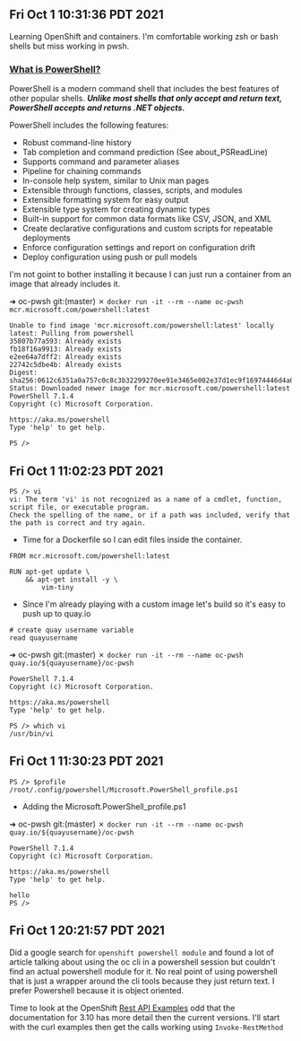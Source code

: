 ## Fri Oct  1 10:31:36 PDT 2021
Learning OpenShift and containers. I'm comfortable working zsh or bash shells but miss working in pwsh. 

### [What is PowerShell?](https://docs.microsoft.com/en-us/powershell/scripting/overview?view=powershell-7.1)
PowerShell is a modern command shell that includes the best features of other popular shells. ***Unlike most shells that only accept and return text, PowerShell accepts and returns .NET objects.*** 

PowerShell includes the following features:
- Robust command-line history
- Tab completion and command prediction (See about_PSReadLine)
- Supports command and parameter aliases
- Pipeline for chaining commands
- In-console help system, similar to Unix man pages
- Extensible through functions, classes, scripts, and modules
- Extensible formatting system for easy output
- Extensible type system for creating dynamic types
- Built-in support for common data formats like CSV, JSON, and XML
- Create declarative configurations and custom scripts for repeatable deployments
- Enforce configuration settings and report on configuration drift
- Deploy configuration using push or pull models

I'm not goint to bother installing it because I can just run a container from an image that already includes it.

➜  oc-pwsh git:(master) ✗ `docker run -it --rm --name oc-pwsh mcr.microsoft.com/powershell:latest`
```
Unable to find image 'mcr.microsoft.com/powershell:latest' locally
latest: Pulling from powershell
35807b77a593: Already exists 
fb18f16a9913: Already exists 
e2ee64a7dff2: Already exists 
22742c5dbe4b: Already exists 
Digest: sha256:0612c6351a0a757c0c8c3b32299270ee91e3465e002e37d1ec9f16974446d4a0
Status: Downloaded newer image for mcr.microsoft.com/powershell:latest
PowerShell 7.1.4
Copyright (c) Microsoft Corporation.

https://aka.ms/powershell
Type 'help' to get help.

PS /> 
```
## Fri Oct 1 11:02:23 PDT 2021
```
PS /> vi
vi: The term 'vi' is not recognized as a name of a cmdlet, function, script file, or executable program.
Check the spelling of the name, or if a path was included, verify that the path is correct and try again.
```
- Time for a Dockerfile so I can edit files inside the container.
```
FROM mcr.microsoft.com/powershell:latest

RUN apt-get update \
    && apt-get install -y \
        vim-tiny
```

- Since I'm already playing with a custom image let's build so it's easy to push up to quay.io

```
# create quay username variable
read quayusername
```

➜  oc-pwsh git:(master) ✗ `docker run -it --rm --name oc-pwsh quay.io/${quayusername}/oc-pwsh`
```
PowerShell 7.1.4
Copyright (c) Microsoft Corporation.

https://aka.ms/powershell
Type 'help' to get help.

PS /> which vi
/usr/bin/vi
```
## Fri Oct 1 11:30:23 PDT 2021
```
PS /> $profile
/root/.config/powershell/Microsoft.PowerShell_profile.ps1
```
- Adding the Microsoft.PowerShell_profile.ps1

➜  oc-pwsh git:(master) ✗ `docker run -it --rm --name oc-pwsh quay.io/${quayusername}/oc-pwsh`
```
PowerShell 7.1.4
Copyright (c) Microsoft Corporation.

https://aka.ms/powershell
Type 'help' to get help.

hello
PS /> 
```
## Fri Oct  1 20:21:57 PDT 2021
Did a google search for `openshift powershell module` and found a lot of article talking about using the oc cli in a powershell session but couldn't find an actual powershell module for it. No real point of using powershell that is just a wrapper around the cli tools because they just return text. I prefer Powershell because it is object oriented. 

Time to look at the OpenShift [Rest API Examples](https://docs.openshift.com/container-platform/3.10/rest_api/examples.html) odd that the documentation for 3.10 has more detail then the current versions. I'll start with the curl examples then get the calls working using `Invoke-RestMethod`
